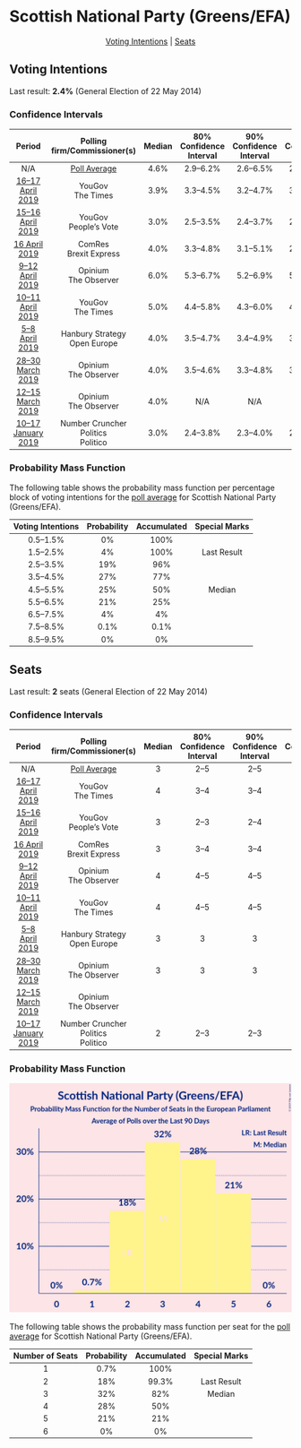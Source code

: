 # Scottish National Party (Greens/EFA)

<p align="center"><a href="#voting-intentions">Voting Intentions</a> | <a href="#seats">Seats</a></p>

## Voting Intentions

Last result: **2.4%** (General Election of 22 May 2014)

### Confidence Intervals

| Period     | Polling firm/Commissioner(s) | Median | 80% Confidence Interval | 90% Confidence Interval | 95% Confidence Interval | 99% Confidence Interval |
|:----------:|:----------------:|:-----------:|:-----------------------:|:-----------------------:|:-----------------------:|:-----------------------:|
| N/A | [Poll Average](average.html) | 4.6% | 2.9–6.2% | 2.6–6.5% | 2.4–6.7% | 2.1–7.2% |
| [16–17 April 2019](2019-04-17-YouGov.html) | YouGov <br> The Times | 3.9% | 3.3–4.5% | 3.2–4.7% | 3.1–4.9% | 2.8–5.2% |
| [15–16 April 2019](2019-04-16-YouGov.html) | YouGov <br> People’s Vote | 3.0% | 2.5–3.5% | 2.4–3.7% | 2.3–3.8% | 2.1–4.1% |
| [16 April 2019](2019-04-16-ComRes.html) | ComRes <br> Brexit Express | 4.0% | 3.3–4.8% | 3.1–5.1% | 2.9–5.3% | 2.7–5.8% |
| [9–12 April 2019](2019-04-12-Opinium.html) | Opinium <br> The Observer | 6.0% | 5.3–6.7% | 5.2–6.9% | 5.0–7.1% | 4.7–7.5% |
| [10–11 April 2019](2019-04-11-YouGov.html) | YouGov <br> The Times | 5.0% | 4.4–5.8% | 4.3–6.0% | 4.1–6.2% | 3.9–6.5% |
| [5–8 April 2019](2019-04-08-HanburyStrategy.html) | Hanbury Strategy <br> Open Europe | 4.0% | 3.5–4.7% | 3.4–4.9% | 3.3–5.0% | 3.0–5.3% |
| [28–30 March 2019](2019-03-30-Opinium.html) | Opinium <br> The Observer | 4.0% | 3.5–4.6% | 3.3–4.8% | 3.2–4.9% | 3.0–5.3% |
| [12–15 March 2019](2019-03-15-Opinium.html) | Opinium <br> The Observer | 4.0% | N/A | N/A | N/A | N/A |
| [10–17 January 2019](2019-01-17-NumberCruncherPolitics.html) | Number Cruncher Politics <br> Politico | 3.0% | 2.4–3.8% | 2.3–4.0% | 2.1–4.3% | 1.9–4.7% |

### Probability Mass Function

The following table shows the probability mass function per percentage block of voting intentions for the [poll average](average.html) for Scottish National Party (Greens/EFA).

| Voting Intentions | Probability | Accumulated | Special Marks |
|:-----------------:|:-----------:|:-----------:|:-------------:|
| 0.5–1.5% | 0% | 100% |  |
| 1.5–2.5% | 4% | 100% | Last Result |
| 2.5–3.5% | 19% | 96% |  |
| 3.5–4.5% | 27% | 77% |  |
| 4.5–5.5% | 25% | 50% | Median |
| 5.5–6.5% | 21% | 25% |  |
| 6.5–7.5% | 4% | 4% |  |
| 7.5–8.5% | 0.1% | 0.1% |  |
| 8.5–9.5% | 0% | 0% |  |


## Seats

Last result: **2** seats (General Election of 22 May 2014)

### Confidence Intervals

| Period     | Polling firm/Commissioner(s) | Median | 80% Confidence Interval | 90% Confidence Interval | 95% Confidence Interval | 99% Confidence Interval |
|:----------:|:----------------:|:------:|:-----------------------:|:-----------------------:|:-----------------------:|:-----------------------:|
| N/A | [Poll Average](average.html) | 3 | 2–5 | 2–5 | 2–5 | 1–5 |
| [16–17 April 2019](2019-04-17-YouGov.html) | YouGov <br> The Times | 4 | 3–4 | 3–4 | 3–4 | 3–5 |
| [15–16 April 2019](2019-04-16-YouGov.html) | YouGov <br> People’s Vote | 3 | 2–3 | 2–4 | 2–4 | 2–4 |
| [16 April 2019](2019-04-16-ComRes.html) | ComRes <br> Brexit Express | 3 | 3–4 | 3–4 | 3–4 | 2–4 |
| [9–12 April 2019](2019-04-12-Opinium.html) | Opinium <br> The Observer | 4 | 4–5 | 4–5 | 4–5 | 4–5 |
| [10–11 April 2019](2019-04-11-YouGov.html) | YouGov <br> The Times | 4 | 4–5 | 4–5 | 4–5 | 3–5 |
| [5–8 April 2019](2019-04-08-HanburyStrategy.html) | Hanbury Strategy <br> Open Europe | 3 | 3 | 3 | 2–3 | 2–3 |
| [28–30 March 2019](2019-03-30-Opinium.html) | Opinium <br> The Observer | 3 | 3 | 3 | 3 | 3–4 |
| [12–15 March 2019](2019-03-15-Opinium.html) | Opinium <br> The Observer |  |  |  |  |  |
| [10–17 January 2019](2019-01-17-NumberCruncherPolitics.html) | Number Cruncher Politics <br> Politico | 2 | 2–3 | 2–3 | 1–3 | 1–3 |

### Probability Mass Function

![Graph with seats probability mass function not yet produced](average-seats-pmf-scottishnationalpartygreensefa.png "Seats Probability Mass Function")

The following table shows the probability mass function per seat for the [poll average](average.html) for Scottish National Party (Greens/EFA).

| Number of Seats | Probability | Accumulated | Special Marks |
|:---------------:|:-----------:|:-----------:|:-------------:|
| 1 | 0.7% | 100% |  |
| 2 | 18% | 99.3% | Last Result |
| 3 | 32% | 82% | Median |
| 4 | 28% | 50% |  |
| 5 | 21% | 21% |  |
| 6 | 0% | 0% |  |



